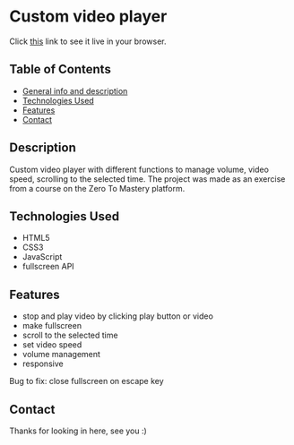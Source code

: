 # Custom video player

Click [this](https://martinafm.github.io/video-player/) link to see it live in your browser.


## Table of Contents

- [General info and description](#description)
- [Technologies Used](#technologies-used)
- [Features](#features)
- [Contact](#contact)

## Description

 Custom video player with different functions to manage volume, video speed, scrolling to the selected time.
 The project was made as an exercise from a course on the Zero To Mastery platform.

## Technologies Used

- HTML5
- CSS3
- JavaScript
- fullscreen API
  
## Features

- stop and play video by clicking play button or video
- make fullscreen
- scroll to the selected time
- set video speed
- volume management
- responsive

Bug to fix: close fullscreen on escape key


## Contact

Thanks for looking in here, see you :)
